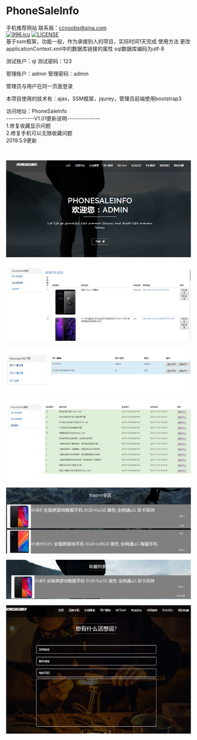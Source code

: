 # PhoneSaleInfo
手机推荐网站
联系我：ccnoobs@sina.com
<br>
[![996.icu](https://img.shields.io/badge/link-996.icu-red.svg)](https://996.icu)
[![LICENSE](https://img.shields.io/badge/license-Anti%20996-blue.svg)](https://github.com/996icu/996.ICU/blob/master/LICENSE)
<br>
基于ssm框架，功能一般，作为承接别人的项目，实际时间1天完成
使用方法
更改applicationContext.xml中的数据库链接的属性
sql数据库编码为utf-8

测试账户：ql
测试密码：123

管理账户：admin
管理密码：admin

管理员与用户在同一页面登录

本项目使用的技术有：ajax，SSM框架，jqurey，管理员前端使用bootstrap3

访问地址：PhoneSaleInfo<br>
------------V1.01更新说明--------------<br>
1.修复收藏显示问题<br>
2.修复手机可以无限收藏问题<br>
2019.5.9更新

<br>

![Image text](https://github.com/yourmaileyes/ImageRepositry/blob/master/PhoneSaleInfo/1.jpg)

![Image text](https://github.com/yourmaileyes/ImageRepositry/blob/master/PhoneSaleInfo/2.jpg)

![Image text](https://github.com/yourmaileyes/ImageRepositry/blob/master/PhoneSaleInfo/3.jpg)

![Image text](https://github.com/yourmaileyes/ImageRepositry/blob/master/PhoneSaleInfo/1.png)

![Image text](https://github.com/yourmaileyes/ImageRepositry/blob/master/PhoneSaleInfo/4.jpg)

![Image text](https://github.com/yourmaileyes/ImageRepositry/blob/master/PhoneSaleInfo/5.jpg)

![Image text](https://github.com/yourmaileyes/ImageRepositry/blob/master/PhoneSaleInfo/6.jpg)
